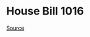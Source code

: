 # House Bill 1016

[Source](http://lawfilesext.leg.wa.gov/biennium/2023-24/Pdf/Bills/House%20Bills/1016.pdf)